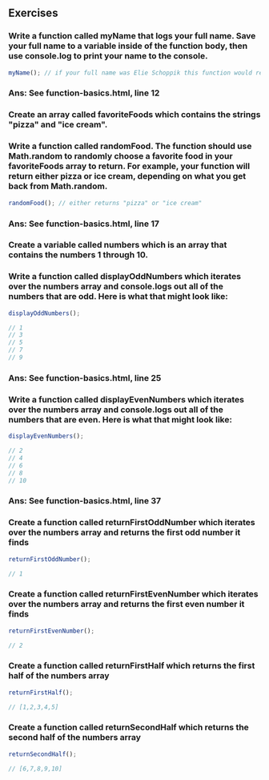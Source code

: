 ## Exercises

### Write a function called myName that logs your full name. Save your full name to a variable inside of the function body, then use console.log to print your name to the console.

```javascript
myName(); // if your full name was Elie Schoppik this function would return "Elie Schoppik"
```
### Ans: See function-basics.html, line 12

### Create an array called favoriteFoods which contains the strings "pizza" and "ice cream".

### Write a function called randomFood. The function should use Math.random to randomly choose a favorite food in your favoriteFoods array to return. For example, your function will return either pizza or ice cream, depending on what you get back from Math.random.

```javascript
randomFood(); // either returns "pizza" or "ice cream"
```
### Ans: See function-basics.html, line 17

### Create a variable called numbers which is an array that contains the numbers 1 through 10.

### Write a function called displayOddNumbers which iterates over the numbers array and console.logs out all of the numbers that are odd. Here is what that might look like:

```javascript
displayOddNumbers();

// 1
// 3
// 5
// 7
// 9
```
### Ans: See function-basics.html, line 25

### Write a function called displayEvenNumbers which iterates over the numbers array and console.logs out all of the numbers that are even. Here is what that might look like:

```javascript
displayEvenNumbers();

// 2
// 4
// 6
// 8
// 10
```
### Ans: See function-basics.html, line 37

### Create a function called returnFirstOddNumber which iterates over the numbers array and returns the first odd number it finds

```javascript
returnFirstOddNumber();

// 1
```

### Create a function called returnFirstEvenNumber which iterates over the numbers array and returns the first even number it finds

```javascript
returnFirstEvenNumber();

// 2
```

### Create a function called returnFirstHalf which returns the first half of the numbers array

```javascript
returnFirstHalf();

// [1,2,3,4,5]
```

### Create a function called returnSecondHalf which returns the second half of the numbers array

```javascript
returnSecondHalf();

// [6,7,8,9,10]
